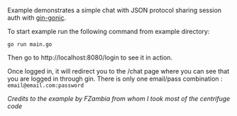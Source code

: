 Example demonstrates a simple chat with JSON protocol sharing session auth with [gin-gonic](https://github.com/gin-gonic/gin).

To start example run the following command from example directory:

```
go run main.go
```

Then go to http://localhost:8080/login to see it in action.

Once logged in, it will redirect you to the /chat page where you can see that you are logged in through gin.
There is only one email/pass combination : `email@email.com:password`

[gin-gonic]: https://github.com/gin-gonic/gin

_Credits to the example by FZambia from whom I took most of the centrifuge code_
